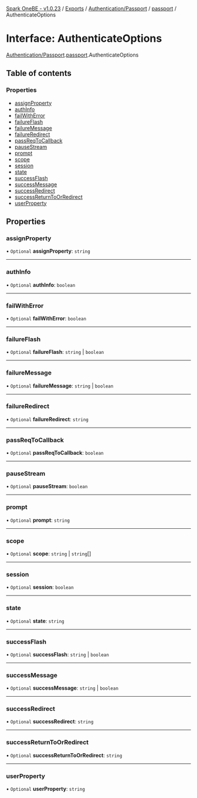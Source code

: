 [Spark OneBE - v1.0.23](../README.md) / [Exports](../modules.md) / [Authentication/Passport](../modules/Authentication_Passport.md) / [passport](../modules/Authentication_Passport.passport.md) / AuthenticateOptions

# Interface: AuthenticateOptions

[Authentication/Passport](../modules/Authentication_Passport.md).[passport](../modules/Authentication_Passport.passport.md).AuthenticateOptions

## Table of contents

### Properties

- [assignProperty](Authentication_Passport.passport.AuthenticateOptions.md#assignproperty)
- [authInfo](Authentication_Passport.passport.AuthenticateOptions.md#authinfo)
- [failWithError](Authentication_Passport.passport.AuthenticateOptions.md#failwitherror)
- [failureFlash](Authentication_Passport.passport.AuthenticateOptions.md#failureflash)
- [failureMessage](Authentication_Passport.passport.AuthenticateOptions.md#failuremessage)
- [failureRedirect](Authentication_Passport.passport.AuthenticateOptions.md#failureredirect)
- [passReqToCallback](Authentication_Passport.passport.AuthenticateOptions.md#passreqtocallback)
- [pauseStream](Authentication_Passport.passport.AuthenticateOptions.md#pausestream)
- [prompt](Authentication_Passport.passport.AuthenticateOptions.md#prompt)
- [scope](Authentication_Passport.passport.AuthenticateOptions.md#scope)
- [session](Authentication_Passport.passport.AuthenticateOptions.md#session)
- [state](Authentication_Passport.passport.AuthenticateOptions.md#state)
- [successFlash](Authentication_Passport.passport.AuthenticateOptions.md#successflash)
- [successMessage](Authentication_Passport.passport.AuthenticateOptions.md#successmessage)
- [successRedirect](Authentication_Passport.passport.AuthenticateOptions.md#successredirect)
- [successReturnToOrRedirect](Authentication_Passport.passport.AuthenticateOptions.md#successreturntoorredirect)
- [userProperty](Authentication_Passport.passport.AuthenticateOptions.md#userproperty)

## Properties

### assignProperty

• `Optional` **assignProperty**: `string`

___

### authInfo

• `Optional` **authInfo**: `boolean`

___

### failWithError

• `Optional` **failWithError**: `boolean`

___

### failureFlash

• `Optional` **failureFlash**: `string` \| `boolean`

___

### failureMessage

• `Optional` **failureMessage**: `string` \| `boolean`

___

### failureRedirect

• `Optional` **failureRedirect**: `string`

___

### passReqToCallback

• `Optional` **passReqToCallback**: `boolean`

___

### pauseStream

• `Optional` **pauseStream**: `boolean`

___

### prompt

• `Optional` **prompt**: `string`

___

### scope

• `Optional` **scope**: `string` \| `string`[]

___

### session

• `Optional` **session**: `boolean`

___

### state

• `Optional` **state**: `string`

___

### successFlash

• `Optional` **successFlash**: `string` \| `boolean`

___

### successMessage

• `Optional` **successMessage**: `string` \| `boolean`

___

### successRedirect

• `Optional` **successRedirect**: `string`

___

### successReturnToOrRedirect

• `Optional` **successReturnToOrRedirect**: `string`

___

### userProperty

• `Optional` **userProperty**: `string`
